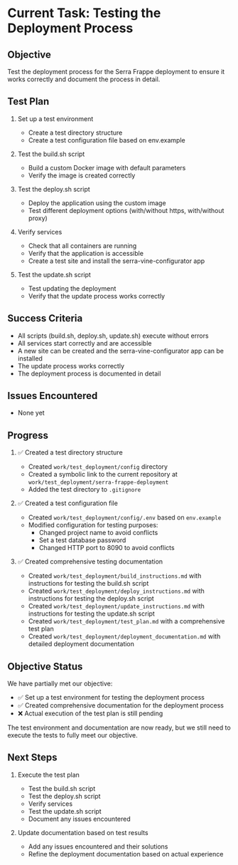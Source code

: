 # Current Task: Testing the Deployment Process

## Objective

Test the deployment process for the Serra Frappe deployment to ensure it works correctly and document the process in detail.

## Test Plan

1. Set up a test environment
   - Create a test directory structure
   - Create a test configuration file based on env.example

2. Test the build.sh script
   - Build a custom Docker image with default parameters
   - Verify the image is created correctly

3. Test the deploy.sh script
   - Deploy the application using the custom image
   - Test different deployment options (with/without https, with/without proxy)

4. Verify services
   - Check that all containers are running
   - Verify that the application is accessible
   - Create a test site and install the serra-vine-configurator app

5. Test the update.sh script
   - Test updating the deployment
   - Verify that the update process works correctly

## Success Criteria

- All scripts (build.sh, deploy.sh, update.sh) execute without errors
- All services start correctly and are accessible
- A new site can be created and the serra-vine-configurator app can be installed
- The update process works correctly
- The deployment process is documented in detail

## Issues Encountered

- None yet

## Progress

1. ✅ Created a test directory structure
   - Created `work/test_deployment/config` directory
   - Created a symbolic link to the current repository at `work/test_deployment/serra-frappe-deployment`
   - Added the test directory to `.gitignore`

2. ✅ Created a test configuration file
   - Created `work/test_deployment/config/.env` based on `env.example`
   - Modified configuration for testing purposes:
     - Changed project name to avoid conflicts
     - Set a test database password
     - Changed HTTP port to 8090 to avoid conflicts

3. ✅ Created comprehensive testing documentation
   - Created `work/test_deployment/build_instructions.md` with instructions for testing the build.sh script
   - Created `work/test_deployment/deploy_instructions.md` with instructions for testing the deploy.sh script
   - Created `work/test_deployment/update_instructions.md` with instructions for testing the update.sh script
   - Created `work/test_deployment/test_plan.md` with a comprehensive test plan
   - Created `work/test_deployment/deployment_documentation.md` with detailed deployment documentation

## Objective Status

We have partially met our objective:

- ✅ Set up a test environment for testing the deployment process
- ✅ Created comprehensive documentation for the deployment process
- ❌ Actual execution of the test plan is still pending

The test environment and documentation are now ready, but we still need to execute the tests to fully meet our objective.

## Next Steps

1. Execute the test plan
   - Test the build.sh script
   - Test the deploy.sh script
   - Verify services
   - Test the update.sh script
   - Document any issues encountered

2. Update documentation based on test results
   - Add any issues encountered and their solutions
   - Refine the deployment documentation based on actual experience
